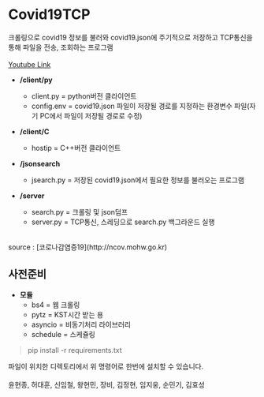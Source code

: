 Covid19TCP
======
크롤링으로 covid19 정보를 불러와 covid19.json에 주기적으로 저장하고 TCP통신을 통해 파일을 전송, 조회하는 프로그램
<br/>
<br/>
[Youtube Link](https://youtu.be/0W2NsviK9Mc)


* **/client/py**
    - client.py = python버전 클라이언트
    - config.env = covid19.json 파일이 저장될 경로를 지정하는 환경변수 파일(자기 PC에서 파일이 저장될 경로로 수정)

* **/client/C**
    - hostip = C++버전 클라이언트


* **/jsonsearch**
    - jsearch.py = 저장된 covid19.json에서 필요한 정보를 불러오는 프로그램

* **/server**
    - search.py = 크롤링 및 json덤프
    - server.py = TCP통신, 스레딩으로 search.py 백그라운드 실행

<br/>
source : [코로나감염증19](http://ncov.mohw.go.kr)

<br/>

사전준비
-
* **모듈**
    - bs4 = 웹 크롤링
    - pytz = KST시간 받는 용
    - asyncio = 비동기처리 라이브러리
    - schedule = 스케쥴링

> pip install -r requirements.txt

파일이 위치한 디렉토리에서 위 명령어로 한번에 설치할 수 있습니다.
<br/>
<br/>
윤현종, 허대훈, 신임철, 왕현민, 장비, 김정현, 임지웅, 순민기, 김효성